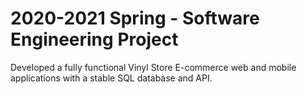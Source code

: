 # 2020-2021 Spring - Software Engineering Project

Developed a fully functional Vinyl Store E-commerce web and mobile applications with a stable SQL database and API.
